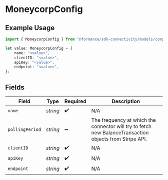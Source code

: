 # MoneycorpConfig

## Example Usage

```typescript
import { MoneycorpConfig } from "@formance/sdk-connectivity/models/components";

let value: MoneycorpConfig = {
    name: "<value>",
    clientID: "<value>",
    apiKey: "<value>",
    endpoint: "<value>",
};
```

## Fields

| Field                                                                                                  | Type                                                                                                   | Required                                                                                               | Description                                                                                            |
| ------------------------------------------------------------------------------------------------------ | ------------------------------------------------------------------------------------------------------ | ------------------------------------------------------------------------------------------------------ | ------------------------------------------------------------------------------------------------------ |
| `name`                                                                                                 | *string*                                                                                               | :heavy_check_mark:                                                                                     | N/A                                                                                                    |
| `pollingPeriod`                                                                                        | *string*                                                                                               | :heavy_minus_sign:                                                                                     | The frequency at which the connector will try to fetch new BalanceTransaction objects from Stripe API. |
| `clientID`                                                                                             | *string*                                                                                               | :heavy_check_mark:                                                                                     | N/A                                                                                                    |
| `apiKey`                                                                                               | *string*                                                                                               | :heavy_check_mark:                                                                                     | N/A                                                                                                    |
| `endpoint`                                                                                             | *string*                                                                                               | :heavy_check_mark:                                                                                     | N/A                                                                                                    |